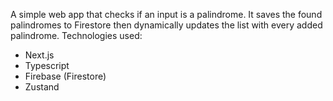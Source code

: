 A simple web app that checks if an input is a palindrome. It saves the found palindromes to Firestore then dynamically updates the list with every added palindrome.
Technologies used:
  - Next.js
  - Typescript
  - Firebase (Firestore)
  - Zustand
